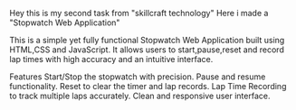 
Hey this is my second task from "skillcraft technology" 
Here i made a "Stopwatch Web Application"

This is a simple yet fully functional Stopwatch Web Application built using HTML,CSS and JavaScript.
It allows users to start,pause,reset and record lap times 
with high accuracy and an intuitive interface.

Features
Start/Stop the stopwatch with precision.
Pause and resume functionality.
Reset to clear the timer and lap records.
Lap Time Recording to track multiple laps accurately.
Clean and responsive user interface.
